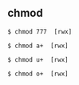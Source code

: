 ## chmod



```shell
$ chmod 777  [rwx]

$ chmod a+  [rwx]

$ chmod u+  [rwx]

$ chmod o+  [rwx]
```

